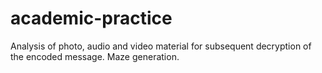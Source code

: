 # academic-practice
Analysis of photo, audio and video material for subsequent decryption of the encoded message. Maze generation.
